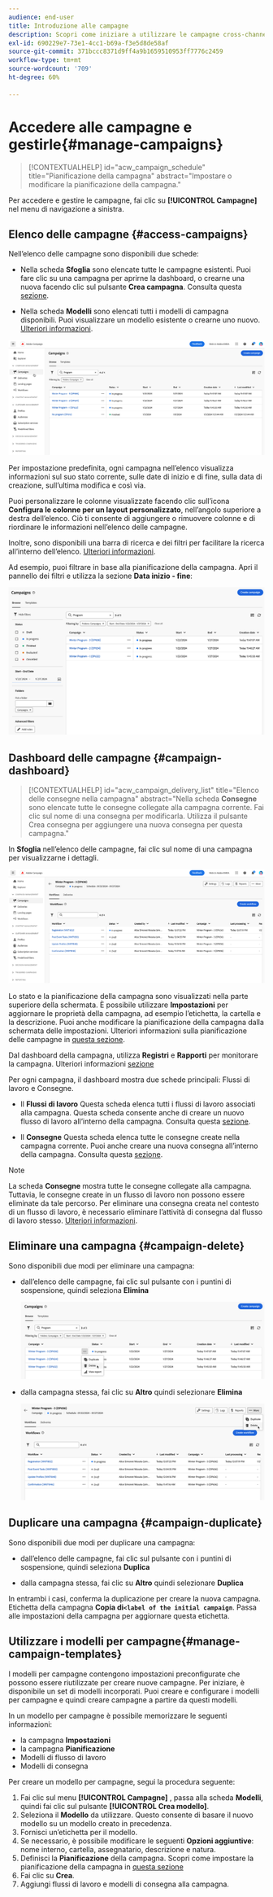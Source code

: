 ```yaml
---
audience: end-user
title: Introduzione alle campagne
description: Scopri come iniziare a utilizzare le campagne cross-channel
exl-id: 690229e7-73e1-4cc1-b69a-f3e5d8de58af
source-git-commit: 371bccc8371d9ff4a9b1659510953ff7776c2459
workflow-type: tm+mt
source-wordcount: '709'
ht-degree: 60%

---
```


# Accedere alle campagne e gestirle{#manage-campaigns}

>[!CONTEXTUALHELP]
>id="acw_campaign_schedule"
>title="Pianificazione della campagna"
>abstract="Impostare o modificare la pianificazione della campagna."

Per accedere e gestire le campagne, fai clic su **[!UICONTROL Campagne]** nel menu di navigazione a sinistra.

## Elenco delle campagne {#access-campaigns}

Nell’elenco delle campagne sono disponibili due schede:

* Nella scheda **Sfoglia** sono elencate tutte le campagne esistenti. Puoi fare clic su una campagna per aprirne la dashboard, o crearne una nuova facendo clic sul pulsante **Crea campagna**. Consulta questa [sezione](create-campaigns.md#create-campaigns).

* Nella scheda **Modelli** sono elencati tutti i modelli di campagna disponibili. Puoi visualizzare un modello esistente o crearne uno nuovo. [Ulteriori informazioni](#manage-campaign-templates).

![Elenco delle campagne](assets/campaign-list.png)

Per impostazione predefinita, ogni campagna nell’elenco visualizza informazioni sul suo stato corrente, sulle date di inizio e di fine, sulla data di creazione, sull’ultima modifica e così via.

Puoi personalizzare le colonne visualizzate facendo clic sull’icona **Configura le colonne per un layout personalizzato**, nell’angolo superiore a destra dell’elenco. Ciò ti consente di aggiungere o rimuovere colonne e di riordinare le informazioni nell’elenco delle campagne.

Inoltre, sono disponibili una barra di ricerca e dei filtri per facilitare la ricerca all’interno dell’elenco. [Ulteriori informazioni](../get-started/user-interface.md#list-screens).

Ad esempio, puoi filtrare in base alla pianificazione della campagna. Apri il pannello dei filtri e utilizza la sezione **Data inizio - fine**:

![Filtro per le campagne](assets/campaign-filter-on-dates.png)

## Dashboard delle campagne {#campaign-dashboard}

>[!CONTEXTUALHELP]
>id="acw_campaign_delivery_list"
>title="Elenco delle consegne nella campagna"
>abstract="Nella scheda **Consegne** sono elencate tutte le consegne collegate alla campagna corrente. Fai clic sul nome di una consegna per modificarla. Utilizza il pulsante Crea consegna per aggiungere una nuova consegna per questa campagna."

In **Sfoglia** nell’elenco delle campagne, fai clic sul nome di una campagna per visualizzarne i dettagli.

![Dashboard delle campagne](assets/campaign-dashboard.png)

Lo stato e la pianificazione della campagna sono visualizzati nella parte superiore della schermata. È possibile utilizzare **Impostazioni** per aggiornare le proprietà della campagna, ad esempio l’etichetta, la cartella e la descrizione. Puoi anche modificare la pianificazione della campagna dalla schermata delle impostazioni. Ulteriori informazioni sulla pianificazione delle campagne in [questa sezione](create-campaigns.md#campaign-schedule).

Dal dashboard della campagna, utilizza **Registri** e **Rapporti** per monitorare la campagna. Ulteriori informazioni [sezione](create-campaigns.md#create-campaigns)

Per ogni campagna, il dashboard mostra due schede principali: Flussi di lavoro e Consegne.

* Il **Flussi di lavoro** Questa scheda elenca tutti i flussi di lavoro associati alla campagna. Questa scheda consente anche di creare un nuovo flusso di lavoro all’interno della campagna. Consulta questa [sezione](create-campaigns.md#create-campaigns).

* Il **Consegne** Questa scheda elenca tutte le consegne create nella campagna corrente. Puoi anche creare una nuova consegna all’interno della campagna. Consulta questa [sezione](create-campaigns.md#create-campaigns).

>[!NOTE]
>
>La scheda **Consegne** mostra tutte le consegne collegate alla campagna. Tuttavia, le consegne create in un flusso di lavoro non possono essere eliminate da tale percorso. Per eliminare una consegna creata nel contesto di un flusso di lavoro, è necessario eliminare l’attività di consegna dal flusso di lavoro stesso. [Ulteriori informazioni](../msg/gs-messages.md#delivery-delete).


## Eliminare una campagna {#campaign-delete}

Sono disponibili due modi per eliminare una campagna:

* dall’elenco delle campagne, fai clic sul pulsante con i puntini di sospensione, quindi seleziona **Elimina**

  ![Eliminare una campagna dall’elenco delle campagne](assets/delete-a-campaign-from-list.png)

* dalla campagna stessa, fai clic su **Altro** quindi selezionare **Elimina**

  ![Eliminare una campagna dal dashboard della campagna](assets/delete-a-campaign-from-dashboard.png)


## Duplicare una campagna {#campaign-duplicate}

Sono disponibili due modi per duplicare una campagna:

* dall’elenco delle campagne, fai clic sul pulsante con i puntini di sospensione, quindi seleziona **Duplica**

* dalla campagna stessa, fai clic su **Altro** quindi selezionare **Duplica**

In entrambi i casi, conferma la duplicazione per creare la nuova campagna. Etichetta della campagna **Copia di`<label of the initial campaign`**. Passa alle impostazioni della campagna per aggiornare questa etichetta.


## Utilizzare i modelli per campagne{#manage-campaign-templates}

I modelli per campagne contengono impostazioni preconfigurate che possono essere riutilizzate per creare nuove campagne. Per iniziare, è disponibile un set di modelli incorporati. Puoi creare e configurare i modelli per campagne e quindi creare campagne a partire da questi modelli.

In un modello per campagne è possibile memorizzare le seguenti informazioni:

* la campagna **Impostazioni**
* la campagna  **Pianificazione**
* Modelli di flusso di lavoro
* Modelli di consegna

Per creare un modello per campagne, segui la procedura seguente:

1. Fai clic sul menu **[!UICONTROL Campagne]** , passa alla scheda **Modelli**, quindi fai clic sul pulsante **[!UICONTROL Crea modello]**.
1. Seleziona il **Modello** da utilizzare. Questo consente di basare il nuovo modello su un modello creato in precedenza.
1. Fornisci un’etichetta per il modello.
1. Se necessario, è possibile modificare le seguenti **Opzioni aggiuntive**: nome interno, cartella, assegnatario, descrizione e natura.
1. Definisci la **Pianificazione** della campagna. Scopri come impostare la pianificazione della campagna in [questa sezione](create-campaigns.md#campaign-schedule)
1. Fai clic su **Crea**.
1. Aggiungi flussi di lavoro e modelli di consegna alla campagna.
